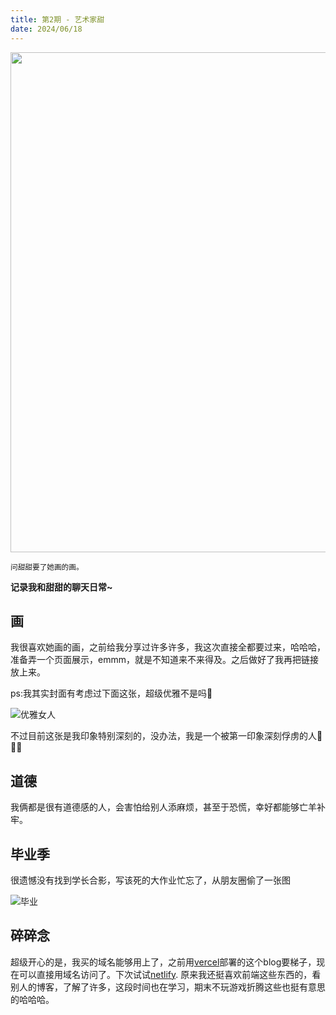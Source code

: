 ```yaml
---
title: 第2期 - 艺术家甜
date: 2024/06/18
---
```


<img src="https://cdn.jsdelivr.net/gh/ayou001/pic-bed/20240618165926.jpg" width="800" />

<small>问甜甜要了她画的画。</small>

**记录我和甜甜的聊天日常~**

## 画

我很喜欢她画的画，之前给我分享过许多许多，我这次直接全都要过来，哈哈哈，准备弄一个页面展示，emmm，就是不知道来不来得及。之后做好了我再把链接放上来。

ps:我其实封面有考虑过下面这张，超级优雅不是吗🥰

![优雅女人](https://cdn.jsdelivr.net/gh/ayou001/pic-bed/20240618165134.jpg)

不过目前这张是我印象特别深刻的，没办法，我是一个被第一印象深刻俘虏的人🥰🥰🥰

## 道德

我俩都是很有道德感的人，会害怕给别人添麻烦，甚至于恐慌，幸好都能够亡羊补牢。

## 毕业季

很遗憾没有找到学长合影，写该死的大作业忙忘了，从朋友圈偷了一张图

![毕业](https://cdn.jsdelivr.net/gh/ayou001/pic-bed/毕业.jpg)

## 碎碎念

超级开心的是，我买的域名能够用上了，之前用[vercel](https://vercel.com/)部署的这个blog要梯子，现在可以直接用域名访问了。下次试试[netlify](https://www.netlify.com/).
原来我还挺喜欢前端这些东西的，看别人的博客，了解了许多，这段时间也在学习，期末不玩游戏折腾这些也挺有意思的哈哈哈。

